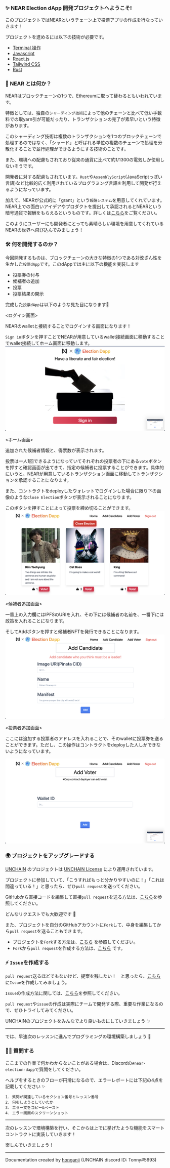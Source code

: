 ### ✨ NEAR Election dApp 開発プロジェクトへようこそ!

このプロジェクトではNEARというチェーン上で投票アプリの作成を行なっていきます！

プロジェクトを進めるには以下の技術が必要です。

- [Terminal 操作](https://qiita.com/ryouzi/items/f9dee1540a04a0bfb9a3)
- [Javascript](https://developer.mozilla.org/ja/docs/Web/JavaScript)
- [React.js](https://ja.reactjs.org/)
- [Tailwind CSS](https://tailwindcss.com/)
- [Rust](https://www.rust-lang.org/)

### 🧐 NEAR とは何か？

NEARはブロックチェーンの1つで、Ethereumに取って替わるともいわれています。

特徴としては、独自の`シャーディング技術`によって他のチェーンと比べて低い手数料での取yarn引が可能だったり、トランザクションの完了が素早いという特徴があります。

このシャーディング技術は複数のトランザクションを1つのブロックチェーンで処理するのではなく、「シャード」と呼ばれる単位の複数のチェーンで処理を分散化することで並行処理ができるようにする技術のことです。

また、環境への配慮もされており従来の通貨に比べて約1/1300の電気しか使用しないそうです。

開発者に対する配慮もされています。`Rust`や`AssemblyScript`(JavaScriptっぽい言語)など比較的広く利用されているプログラミング言語を利用して開発が行えるようになっています。

加えて、NEARが公式的に「grant」という`報酬システム`を用意してくれています。NEAR上での面白いアイデアやプロダクトを提出して承認されるとNEARという暗号通貨で報酬をもらえるというものです。詳しくは[こちら](https://near.org/grants/)をご覧ください。

このようにユーザーにも開発者にとっても素晴らしい環境を用意してくれているNEARの世界へ飛び込んでみましょう！

### 🛠 何を開発するのか？

今回開発するものは、ブロックチェーンの大きな特徴の1つである対改ざん性を生かした`投票dApp`です。このdAppでは主に以下の機能を実装します

- 投票券の付与
- 候補者の追加
- 投票
- 投票結果の開示

完成した`投票dApp`は以下のような見た目になります💪

<ログイン画面>

NEARのwalletと接続することでログインする画面になります！

`Sign in`ボタンを押すことでNEARが用意しているwallet接続画面に移動することでwallet接続してホーム画面に移動します。
![](/public/images/NEAR-Election-dApp/section-0/0_1_1.png)

<ホーム画面>

追加された候補者情報と、得票数が表示されます。

投票は一人1回できるようになっていてそれぞれの投票者の下にある`vote`ボタンを押すと確認画面が出てきて、指定の候補者に投票することができます。具体的にいうと、NEARが用意しているトランザクション画面に移動してトランザクションを承認することになります。

また、コントラクトをdeployしたウォレットでログインした場合に限り下の画像のような`Close Election`ボタンが表示されることになります。

このボタンを押すことによって投票を締め切ることができます。
![](/public/images/NEAR-Election-dApp/section-0/0_1_4.png)

<候補者追加画面>

一番上の入力欄にはIPFSのURIを入れ、その下には候補者の名前を、一番下には政策を入れることになります。

そしてAddボタンを押すと候補者NFTを発行できることになります。
![](/public/images/NEAR-Election-dApp/section-0/0_1_2.png)

<投票者追加画面>

ここには追加する投票者のアドレスを入れることで、そのwalletに投票券を送ることができます。ただし、この操作はコントラクトをdeployした人しかできないようになっています。

![](/public/images/NEAR-Election-dApp/section-0/0_1_3.png)


### 🌍 プロジェクトをアップグレードする

[UNCHAIN](https://app.shiftbase.xyz) のプロジェクトは [UNCHAIN License](https://github.com/unchain-dev/UNCHAIN-projects/blob/main/LICENSE) により運用されています。

プロジェクトに参加していて、「こうすればもっと分かりやすいのに！」「これは間違っている！」と思ったら、ぜひ`pull request`を送ってください。

GitHubから直接コードを編集して直接`pull request`を送る方法は、[こちら](https://docs.github.com/ja/repositories/working-with-files/managing-files/editing-files#editing-files-in-another-users-repository)を参照してください。

どんなリクエストでも大歓迎です 🎉

また、プロジェクトを自分のGitHubアカウントに`Fork`して、中身を編集してから`pull request`を送ることもできます。

- プロジェクトを`Fork`する方法は、[こちら](https://docs.github.com/ja/get-started/quickstart/fork-a-repo) を参照してください。
- `Fork`から`pull request`を作成する方法は、[こちら](https://docs.github.com/ja/pull-requests/collaborating-with-pull-requests/proposing-changes-to-your-work-with-pull-requests/creating-a-pull-request-from-a-fork) です。

### ⚡️ `Issue`を作成する

`pull request`送るほどでもないけど、提案を残したい！　と思ったら、[こちら](https://github.com/shiftbase-xyz/UNCHAIN-projects/issues) に`Issue`を作成してみましょう。

`Issue`の作成方法に関しては、[こちら](https://docs.github.com/ja/issues/tracking-your-work-with-issues/creating-an-issue)を参照してください。

`pull request`や`issue`の作成は実際にチームで開発する際、重要な作業になるので、ぜひトライしてみてください。

UNCHAINのプロジェクトをみんなでより良いものにしていきましょう ✨

---

では、早速次のレッスンに進んでプログラミングの環境構築しましょう 🎉

### 🙋‍♂️ 質問する

ここまでの作業で何かわからないことがある場合は、Discordの`#near-election-dapp`で質問をしてください。

ヘルプをするときのフローが円滑になるので、エラーレポートには下記の4点を記載してください ✨

```
1. 質問が関連しているセクション番号とレッスン番号
2. 何をしようとしていたか
3. エラー文をコピー&ペースト
4. エラー画面のスクリーンショット
```

---

次のレッスンで環境構築を行い、そこからは上でに挙げたような機能をスマートコントラクトに実装していきます！

楽しんでいきましょう！

---

Documentation created by [honganji](https://github.com/honganji) (UNCHAIN discord ID: Tonny#5693)
